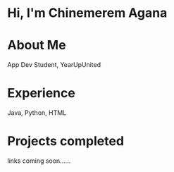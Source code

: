 # Hi, I'm Chinemerem Agana
# About Me
App Dev Student, YearUpUnited
# Experience 
Java, Python, HTML
# Projects completed 
links coming soon......

